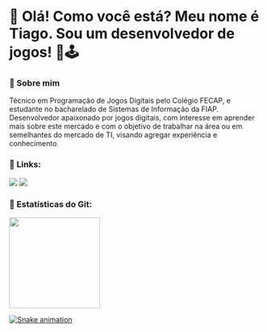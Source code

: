 # 👋 Olá! Como você está? Meu nome é Tiago.                                                                                                                                Sou um desenvolvedor de jogos! 🙂🕹

### 👤 Sobre mim

Técnico em Programação de Jogos Digitais pelo Colégio FECAP, e estudante no bacharelado de Sistemas de Informação da FIAP. Desenvolvedor apaixonado por jogos digitais, com interesse em aprender mais sobre este mercado e com o objetivo de trabalhar na área ou em semelhantes do mercado de TI, visando agregar experiência e conhecimento.


<!--
**gholyra/gholyra** is a ✨ _special_ ✨ repository because its `README.md` (this file) appears on your GitHub profile.

Here are some ideas to get you started:

- 🔭 I’m currently working on ...
- 🌱 I’m currently learning ...
- 👯 I’m looking to collaborate on ...
- 🤔 I’m looking for help with ...
- 💬 Ask me about ...
- 📫 How to reach me: ...
- 😄 Pronouns: ...
- ⚡ Fun fact: ...
-->

### 🔗 Links:

<div>
<a href = "mailto:tiago.mlyra@gmail.com"><img src="https://img.shields.io/badge/Gmail-D14836?style=for-the-badge&logo=gmail&logoColor=white" target="_blank"></a>
<a href="https://www.linkedin.com/in/tiagomlyra/" target="_blank"><img src="https://img.shields.io/badge/-LinkedIn-%230077B5?style=for-the-badge&logo=linkedin&logoColor=white" target="_blank"></a>   
</div>

### 📅 Estatísticas do Git:
<div>
<a href="https://github.com/gholyra">
<img height="180em" src="https://github-readme-stats.vercel.app/api?username=gholyra&show_icons=true&theme=dracula&include_all_commits=true&count_private=true"/>
</div>
  
![Snake animation](https://github.com/gholyra/gholyra/blob/output/github-contribution-grid-snake.svg)
